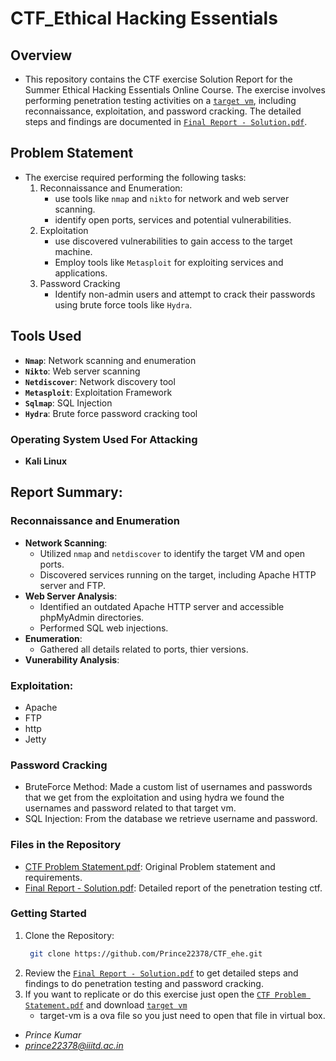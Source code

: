 # CTF_Ethical Hacking Essentials

## Overview
* This repository contains the CTF exercise Solution Report for the Summer Ethical Hacking Essentials Online Course. The exercise involves performing penetration testing activities on a [`target vm`](https://drive.google.com/drive/folders/1hsQKhayv7-yKMpN8Sa_K18s1RfCJIH0o), including reconnaissance, exploitation, and password cracking. The detailed steps and findings are documented in [`Final Report - Solution.pdf`](https://github.com/Prince22378/CTF_ehe/blob/main/Final%20Report%20-%20Solution.pdf).

## Problem Statement
* The exercise required performing the following tasks:
  1. Reconnaissance and Enumeration:
     - use tools like `nmap` and `nikto` for network and web server scanning.
     - identify open ports, services and potential vulnerabilities.
  2. Exploitation
     - use discovered vulnerabilities to gain access to the target machine.
     - Employ tools like `Metasploit` for exploiting services and applications.
  3. Password Cracking
     - Identify non-admin users and attempt to crack their passwords using brute force tools like `Hydra`.

## Tools Used 
* **`Nmap`**: Network scanning and enumeration
* **`Nikto`**: Web server scanning
* **`Netdiscover`**: Network discovery tool
* **`Metasploit`**: Exploitation Framework
* **`Sqlmap`**: SQL Injection
* **`Hydra`**: Brute force password cracking tool

### Operating System Used For Attacking
  * **Kali Linux**

## Report Summary:
### Reconnaissance and Enumeration
  * **Network Scanning**:
    - Utilized `nmap` and `netdiscover` to identify the target VM and open ports.
    - Discovered services running on the target, including Apache HTTP server and FTP.
  * **Web Server Analysis**:
    - Identified an outdated Apache HTTP server and accessible phpMyAdmin directories.
    - Performed SQL web injections.
  * **Enumeration**:
    - Gathered all details related to ports, thier versions.
  * **Vunerability Analysis**:
    
### Exploitation:
  - Apache
  - FTP
  - http
  - Jetty

### Password Cracking
  * BruteForce Method: Made a custom list of usernames and passwords that we get from the exploitation and using hydra we found the usernames and password related to that target vm.
  * SQL Injection: From the database we retrieve username and password.

### Files in the Repository
* [CTF Problem Statement.pdf](https://github.com/Prince22378/CTF_ehe/blob/main/CTF%20Problem%20Statement.pdf): Original Problem statement and requirements.
* [Final Report - Solution.pdf](https://github.com/Prince22378/CTF_ehe/blob/main/Final%20Report%20-%20Solution.pdf): Detailed report of the penetration testing ctf.


### Getting Started
  1. Clone the Repository:
     ```bash
      git clone https://github.com/Prince22378/CTF_ehe.git
  2. Review the [`Final Report - Solution.pdf`](https://github.com/Prince22378/CTF_ehe/blob/main/Final%20Report%20-%20Solution.pdf) to get detailed steps and findings to do penetration testing and password cracking.
  3. If you want to replicate or do this exercise just open the [`CTF Problem Statement.pdf`](https://github.com/Prince22378/CTF_ehe/blob/main/CTF%20Problem%20Statement.pdf) and download [`target vm`](https://drive.google.com/drive/folders/1hsQKhayv7-yKMpN8Sa_K18s1RfCJIH0o) 
     - target-vm is a ova file so you just need to open that file in virtual box.




 * *Prince Kumar*
 * *prince22378@iiitd.ac.in*

     



